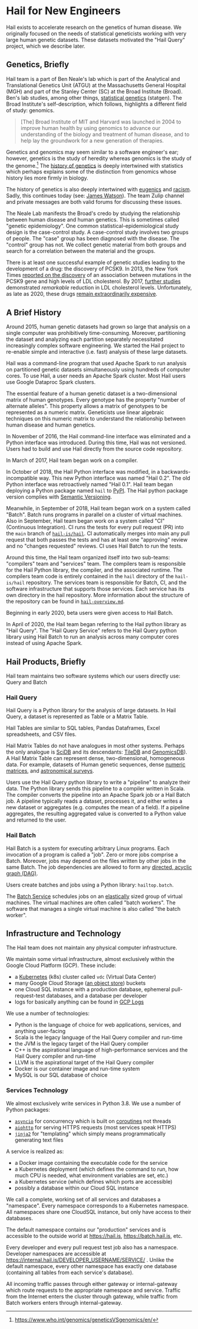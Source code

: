 # Hail for New Engineers

Hail exists to accelerate research on the genetics of human disease. We originally focused on the
needs of statistical geneticists working with very large human genetic datasets. These datasets
motivated the "Hail Query" project, which we describe later.

## Genetics, Briefly

Hail team is a part of Ben Neale's lab which is part of the Analytical and Translational Genetics
Unit (ATGU) at the Massachusetts General Hospital (MGH) and part of the Stanley Center (SC) at the
Broad Institute (Broad). Ben's lab studies, among other things, [statistical
genetics](https://en.wikipedia.org/wiki/Statistical_genetics) (statgen). The Broad Institute's
self-description, which follows, highlights a different field of study: genomics.

> [The] Broad Institute of MIT and Harvard was launched in 2004 to improve human health by using
> genomics to advance our understanding of the biology and treatment of human disease, and to help
> lay the groundwork for a new generation of therapies.

Genetics and genomics may seem similar to a software engineer's ear; however, genetics is the study
of heredity whereas genomics is the study of the genome.[^1] The [history of
genetics](https://en.wikipedia.org/wiki/History_of_genetics) is deeply intertwined with statistics
which perhaps explains some of the distinction from genomics whose history lies more firmly in
biology.

The history of genetics is also deeply intertwined with
[eugenics](https://en.wikipedia.org/wiki/History_of_eugenics) and
[racism](https://en.wikipedia.org/wiki/Scientific_racism). Sadly, this continues today (see: [James
Watson](https://en.wikipedia.org/wiki/James_Watson)). The team Zulip channel and private messages
are both valid forums for discussing these issues.

The Neale Lab manifests the Broad's credo by studying the relationship between human disease and
human genetics. This is sometimes called "genetic epidemiology". One common
statistical-epidemiological study design is the case-control study. A case-control study involves
two groups of people. The "case" group has been diagnosed with the disease. The "control" group has
not. We collect genetic material from both groups and search for a correlation between the material
and the groups.

There is at least one successful example of genetic studies leading to the development of a drug:
the discovery of PCSK9. In 2013, the New York Times [reported on the
discovery](https://www.nytimes.com/2013/07/10/health/rare-mutation-prompts-race-for-cholesterol-drug.html)
of an association between mutations in the PCSK9 gene and high levels of LDL cholesterol. By 2017,
[further
studies](https://www.nytimes.com/2017/03/17/health/cholesterol-drugs-repatha-amgen-pcsk9-inhibitors.html)
demonstrated *remarkable* reduction in LDL cholesterol levels. Unfortunately, as late as 2020, these
drugs [remain extraordinarily
expensive](https://www.nytimes.com/2018/10/02/health/pcsk9-cholesterol-prices.html).

## A Brief History

Around 2015, human genetic datasets had grown so large that analysis on a single computer was
prohibitively time-consuming. Moreover, partitioning the dataset and analyzing each partition
separately necessitated increasingly complex software engineering. We started the Hail project to
re-enable simple and interactive (i.e. fast) analysis of these large datasets.

Hail was a command-line program that used Apache Spark to run analysis on partitioned genetic
datasets simultaneously using hundreds of computer cores. To use Hail, a user needs an Apache Spark
cluster. Most Hail users use Google Dataproc Spark clusters.

The essential feature of a human genetic dataset is a two-dimensional matrix of human
genotypes. Every genotype has the property "number of alternate alleles". This property allows a
matrix of genotypes to be represented as a numeric matrix. Geneticists use linear algebraic
techniques on this numeric matrix to understand the relationship between human disease and human
genetics.

In November of 2016, the Hail command-line interface was eliminated and a Python interface was
introduced. During this time, Hail was not versioned. Users had to build and use Hail directly from
the source code repository.

In March of 2017, Hail team began work on a compiler.

In October of 2018, the Hail Python interface was modified, in a backwards-incompatible way. This
new Python interface was named "Hail 0.2". The old Python interface was retroactively named "Hail
0.1". Hail team began deploying a Python package named `hail` to [PyPI](https://pypi.org). The Hail
python package version complies with [Semantic Versioning](https://semver.org).

Meanwhile, in September of 2018, Hail team began work on a system called "Batch". Batch runs
programs in parallel on a cluster of virtual machines. Also in September, Hail team began work on a
system called "CI" (Continuous Integration). CI runs the tests for every pull request (PR) into the
`main` branch of [`hail-is/hail`](https://github.com/hail-is/hail). CI automatically merges into
main any pull request that both passes the tests and has at least one "approving" review and no
"changes requested" reviews. CI uses Hail Batch to run the tests.

Around this time, the Hail team organized itself into two sub-teams: "compilers" team and "services"
team. The compilers team is responsible for the Hail Python library, the compiler, and the
associated runtime. The compilers team code is entirely contained in the `hail` directory of the
`hail-is/hail` repository. The services team is responsible for Batch, CI, and the software
infrastructure that supports those services. Each service has its own directory in the hail
repository. More information about the structure of the repository can be found in
[`hail-overview.md`](hail-overview.md).

Beginning in early 2020, beta users were given access to Hail Batch.

In April of 2020, the Hail team began referring to the Hail python library as "Hail Query". The
"Hail Query Service" refers to the Hail Query python library using Hail Batch to run an analysis
across many computer cores instead of using Apache Spark.

## Hail Products, Briefly

Hail team maintains two software systems which our users directly use: Query and Batch

### Hail Query

Hail Query is a Python library for the analysis of large datasets. In Hail Query, a dataset is
represented as Table or a Matrix Table.

Hail Tables are similar to SQL tables, Pandas Dataframes, Excel spreadsheets, and CSV files.

Hail Matrix Tables do not have analogues in most other systems. Perhaps the only analogue is
[SciDB](https://dbdb.io/db/scidb) and its descendants: [TileDB](https://tiledb.com) and
[GenomicsDB](https://github.com/GenomicsDB/GenomicsDB)). A Hail Matrix Table can represent dense,
two-dimensional, homogeneous data. For example, datasets of Human genetic sequences, dense [numeric
matrices](https://en.wikipedia.org/wiki/Matrix_(mathematics)), and [astronomical
surveys](https://en.wikipedia.org/wiki/Astronomical_survey).

Users use the Hail Query python library to write a "pipeline" to analyze their data. The Python
library sends this pipeline to a compiler written in Scala. The compiler converts the pipeline into
an Apache Spark job or a Hail Batch job. A pipeline typically reads a dataset, processes it, and
either writes a new dataset or aggregates (e.g. computes the mean of a field). If a pipeline
aggregates, the resulting aggregated value is converted to a Python value and returned to the user.

### Hail Batch

Hail Batch is a system for executing arbitrary Linux programs. Each invocation of a program is
called a "job". Zero or more jobs comprise a Batch. Moreover, jobs may depend on the files written
by other jobs in the same Batch. The job dependencies are allowed to form any [directed, acyclic
graph (DAG)](https://en.wikipedia.org/wiki/Directed_acyclic_graph).

Users create batches and jobs using a Python library: `hailtop.batch`.

The [Batch Service](https://batch.hail.is) schedules jobs on an
[elastically](https://en.wikipedia.org/wiki/Elasticity_(cloud_computing)) sized group of virtual
machines. The virtual machines are often called "batch workers". The software that manages a single
virtual machine is also called "the batch worker".

## Infrastructure and Technology

The Hail team does not maintain any physical computer infrastructure.

We maintain some virtual infrastructure, almost exclusively within the Google Cloud Platform (GCP). These include:
- a [Kubernetes](https://kubernetes.io) (k8s) cluster called `vdc` (Virtual Data Center)
- many Google Cloud Storage ([an object store](https://en.wikipedia.org/wiki/Object_storage)) buckets
- one Cloud SQL instance with a production database, ephemeral pull-request-test databases, and a
  database per developer
- logs for basically anything can be found in [GCP Logs](https://console.cloud.google.com/logs)

We use a number of technologies:
- Python is the language of choice for web applications, services, and anything user-facing
- Scala is the legacy language of the Hail Query compiler and run-time
- the JVM is the legacy target of the Hail Query compiler
- C++ is the aspirational language of high-performance services and the Hail Query compiler and run-time
- LLVM is the aspirational target of the Hail Query compiler
- Docker is our container image and run-time system
- MySQL is our SQL database of choice

### Services Technology

We almost exclusively write services in Python 3.8. We use a number of Python packages:
- [`asyncio`](https://docs.python.org/3.8/library/asyncio.html) for concurrency which is built on
  [coroutines](https://en.wikipedia.org/wiki/Coroutine) not threads
- [`aiohttp`](https://docs.aiohttp.org/en/stable/) for serving HTTPS requests (most services speak
  HTTPS)
- [`jinja2`](https://jinja.palletsprojects.com/en/2.11.x/) for "templating" which simply means
  programmatically generating text files

A service is realized as:

- a Docker image containing the executable code for the service
- a Kubernetes deployment (which defines the command to run, how much CPU is needed, what
  environment variables are set, etc.)
- a Kubernetes service (which defines which ports are accessible)
- possibly a database within our Cloud SQL instance

We call a complete, working set of all services and databases a "namespace". Every namespace
corresponds to a Kubernetes namespace. All namespaces share one CloudSQL instance, but only have
access to their databases.

The default namespace contains our "production" services and is accessible to the outside world at
https://hail.is, https://batch.hail.is, etc.

Every developer and every pull request test job also has a namespace. Developer namespaces are
accessible at https://internal.hail.is/DEVELOPER_USERNAME/SERVICE/ . Unlike the default namespace,
every other namespace has exactly one database (containing all tables from each service's database).

All incoming traffic passes through either gateway or internal-gateway which route requests to
the appropriate namespace and service. Traffic from the Internet enters the cluster through gateway,
while traffic from Batch workers enters through internal-gateway.


[^1]: https://www.who.int/genomics/geneticsVSgenomics/en/
